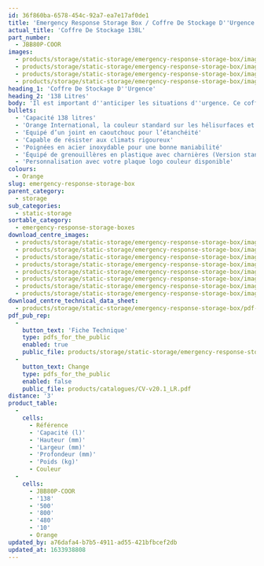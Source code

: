 ```yaml
---
id: 36f860ba-6578-454c-92a7-ea7e17af0de1
title: 'Emergency Response Storage Box / Coffre De Stockage D''Urgence 138L'
actual_title: 'Coffre De Stockage 138L'
part_number:
  - JBB80P-COOR
images:
  - products/storage/static-storage/emergency-response-storage-box/images-lr/Product_Image_776x776_(518x518_focus_area)-JBB80P-COOR_01.jpg
  - products/storage/static-storage/emergency-response-storage-box/images-lr/Product_Image_776x776_(518x518_focus_area)-JBB80P-COOR_02.jpg
  - products/storage/static-storage/emergency-response-storage-box/images-lr/Product_Image_776x776_(518x518_focus_area)-JBB80P-COOR_03.jpg
  - products/storage/static-storage/emergency-response-storage-box/images-lr/Product_Image_776x776_(518x518_focus_area)-JBB80P-COOR_04.jpg
heading_1: 'Coffre De Stockage D''Urgence'
heading_2: '138 Litres'
body: 'Il est important d''anticiper les situations d''urgence. Ce coffre de stockage d''urgence est spécialement conçu pour un déploiement rapide des mesures d’urgence et présente une capacité de 138 litres.'
bullets:
  - 'Capacité 138 litres'
  - 'Orange International, la couleur standard sur les hélisurfaces et les pistes d’atterrissage'
  - 'Equipé d’un joint en caoutchouc pour l’étanchéité'
  - 'Capable de résister aux climats rigoureux'
  - 'Poignées en acier inoxydable pour une bonne maniabilité'
  - 'Équipé de grenouillères en plastique avec charnières (Version standard)'
  - 'Personnalisation avec votre plaque logo couleur disponible'
colours:
  - Orange
slug: emergency-response-storage-box
parent_category:
  - storage
sub_categories:
  - static-storage
sortable_category:
  - emergency-response-storage-boxes
download_centre_images:
  - products/storage/static-storage/emergency-response-storage-box/images-hr/JBB80P-COOR_001.jpg
  - products/storage/static-storage/emergency-response-storage-box/images-hr/JBB80P-COOR_002.jpg
  - products/storage/static-storage/emergency-response-storage-box/images-hr/JBB80P-COOR_003.jpg
  - products/storage/static-storage/emergency-response-storage-box/images-hr/JBB80P-COOR_004.jpg
  - products/storage/static-storage/emergency-response-storage-box/images-hr/JBB80P-COOR_005.jpg
  - products/storage/static-storage/emergency-response-storage-box/images-hr/JBB80P-COOR_006.jpg
  - products/storage/static-storage/emergency-response-storage-box/images-hr/JBB80P-COOR_007.jpg
  - products/storage/static-storage/emergency-response-storage-box/images-hr/JBB80P-COOR_008.jpg
download_centre_technical_data_sheet:
  - products/storage/static-storage/emergency-response-storage-box/pdf-hr/ST-Emergency-Storage-Box-TD_EN.pdf
pdf_pub_rep:
  -
    button_text: 'Fiche Technique'
    type: pdfs_for_the_public
    enabled: true
    public_file: products/storage/static-storage/emergency-response-storage-box/pdf-lr/ST-Emergency-Storage-Box-TD_FR.pdf
  -
    button_text: Change
    type: pdfs_for_the_public
    enabled: false
    public_file: products/catalogues/CV-v20.1_LR.pdf
distance: '3'
product_table:
  -
    cells:
      - Référence
      - 'Capacité (l)'
      - 'Hauteur (mm)'
      - 'Largeur (mm)'
      - 'Profondeur (mm)'
      - 'Poids (kg)'
      - Couleur
  -
    cells:
      - JBB80P-COOR
      - '138'
      - '500'
      - '800'
      - '480'
      - '10'
      - Orange
updated_by: a76dafa4-b7b5-4911-ad55-421bfbcef2db
updated_at: 1633938808
---
```

